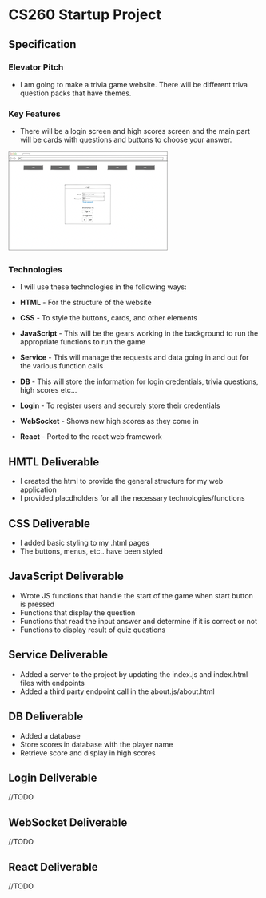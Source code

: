 # CS260 Startup Project

## Specification

### Elevator Pitch

- I am going to make a trivia game website. There will be different triva question packs that have themes.

### Key Features

- There will be a login screen and high scores screen and the main part will be cards with questions and buttons to choose your answer.

![Login](images/LoginSmall.png)

### Technologies

- I will use these technologies in the following ways:

- **HTML** - For the structure of the website
- **CSS** - To style the buttons, cards, and other elements
- **JavaScript** - This will be the gears working in the background to run the appropriate functions to run the game
- **Service** - This will manage the requests and data going in and out for the various function calls
- **DB** - This will store the information for login credentials, trivia questions, high scores etc...
- **Login** - To register users and securely store their credentials
- **WebSocket** - Shows new high scores as they come in
- **React** - Ported to the react web framework

## HMTL Deliverable

- I created the html to provide the general structure for my web application
- I provided placdholders for all the necessary technologies/functions

## CSS Deliverable

- I added basic styling to my .html pages
- The buttons, menus, etc.. have been styled

## JavaScript Deliverable

- Wrote JS functions that handle the start of the game when start button is pressed
- Functions that display the question
- Functions that read the input answer and determine if it is correct or not
- Functions to display result of quiz questions

## Service Deliverable

- Added a server to the project by updating the index.js and index.html files with endpoints
- Added a third party endpoint call in the about.js/about.html

## DB Deliverable

- Added a database
- Store scores in database with the player name
- Retrieve score and display in high scores

## Login Deliverable

//TODO

## WebSocket Deliverable

//TODO

## React Deliverable

//TODO
